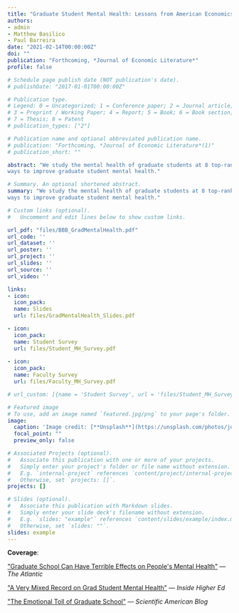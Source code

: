 ```yaml
---
title: "Graduate Student Mental Health: Lessons from American Economics Departments"
authors:
- admin
- Matthew Basilico
- Paul Barreira 
date: "2021-02-14T00:00:00Z"
doi: ""
publication: "Forthcoming, *Journal of Economic Literature*"
profile: false

# Schedule page publish date (NOT publication's date).
# publishDate: "2017-01-01T00:00:00Z"

# Publication type.
# Legend: 0 = Uncategorized; 1 = Conference paper; 2 = Journal article;
# 3 = Preprint / Working Paper; 4 = Report; 5 = Book; 6 = Book section;
# 7 = Thesis; 8 = Patent
# publication_types: ["2"]

# Publication name and optional abbreviated publication name.
# publication: "Forthcoming, *Journal of Economic Literature*(1)"
# publication_short: ""

abstract: "We study the mental health of graduate students at 8 top-ranked economics PhD programs in the U.S. using clinically validated surveys. We find that 24.8% experience moderate or severe symptoms of depression or anxiety - more than two times the population average. Though our response rate was 45.1% and sample selection concerns exist, conservative lower bounds nonetheless suggest higher prevalence rates of such symptoms than in the general population. Mental health issues are especially prevalent at the end of the PhD program: 36.7% of students in years 6+ of their program experience moderate or severe symptoms of depression or anxiety, versus 21.2% of first-year students. 25.2% of economics students with these symptoms are in treatment, compared to 41.4% of graduate students in other programs. A similar percentage of economics students (40-50%) say they cannot honestly discuss mental health with advisers as say they cannot honestly discuss research progress or non-academic career options. Only 26% find their work to be useful always or most of the time, compared to 70% of economics faculty and 63% of the working age population. We provide recommendations for students, faculty, and administrators on
ways to improve graduate student mental health."

# Summary. An optional shortened abstract.
summary: "We study the mental health of graduate students at 8 top-ranked economics PhD programs in the U.S. using clinically validated surveys. We find that 24.8% experience moderate or severe symptoms of depression or anxiety - more than two times the population average. Though our response rate was 45.1% and sample selection concerns exist, conservative lower bounds nonetheless suggest higher prevalence rates of such symptoms than in the general population. Mental health issues are especially prevalent at the end of the PhD program: 36.7% of students in years 6+ of their program experience moderate or severe symptoms of depression or anxiety, versus 21.2% of first-year students. 25.2% of economics students with these symptoms are in treatment, compared to 41.4% of graduate students in other programs. A similar percentage of economics students (40-50%) say they cannot honestly discuss mental health with advisers as say they cannot honestly discuss research progress or non-academic career options. Only 26% find their work to be useful always or most of the time, compared to 70% of economics faculty and 63% of the working age population. We provide recommendations for students, faculty, and administrators on
ways to improve graduate student mental health."

# Custom links (optional).
#   Uncomment and edit lines below to show custom links.

url_pdf: "files/BBB_GradMentalHealth.pdf"
url_code: '' 
url_dataset: ''
url_poster: ''
url_project: ''
url_slides: ''
url_source: ''
url_video: ''

links: 
- icon:
  icon_pack:
  name: Slides
  url: files/GradMentalHealth_Slides.pdf

- icon: 
  icon_pack: 
  name: Student Survey
  url: files/Student_MH_Survey.pdf
  
- icon:
  icon_pack:
  name: Faculty Survey
  url: files/Faculty_MH_Survey.pdf

# url_custom: [{name = 'Student Survey', url = 'files/Student_MH_Survey.pdf'}]

# Featured image
# To use, add an image named `featured.jpg/png` to your page's folder. 
image:
  caption: 'Image credit: [**Unsplash**](https://unsplash.com/photos/jdD8gXaTZsc)'
  focal_point: ""
  preview_only: false

# Associated Projects (optional).
#   Associate this publication with one or more of your projects.
#   Simply enter your project's folder or file name without extension.
#   E.g. `internal-project` references `content/project/internal-project/index.md`.
#   Otherwise, set `projects: []`.
projects: []

# Slides (optional).
#   Associate this publication with Markdown slides.
#   Simply enter your slide deck's filename without extension.
#   E.g. `slides: "example"` references `content/slides/example/index.md`.
#   Otherwise, set `slides: ""`.
slides: example
---
```


<b>Coverage</b>:

["Graduate School Can Have Terrible Effects on People's Mental Health"](https://www.theatlantic.com/education/archive/2018/11/anxiety-depression-mental-health-graduate-school/576769/) — *The Atlantic*

["A Very Mixed Record on Grad Student Mental Health"](https://www.insidehighered.com/news/2018/12/06/new-research-graduate-student-mental-well-being-says-departments-have-important) — *Inside Higher Ed*

["The Emotional Toll of Graduate School"](https://blogs.scientificamerican.com/observations/the-emotional-toll-of-graduate-school/) — *Scientific American Blog*
